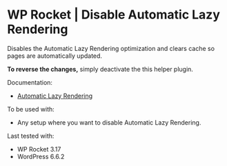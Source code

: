 # WP Rocket | Disable Automatic Lazy Rendering

Disables the Automatic Lazy Rendering optimization and clears cache so pages are automatically updated.

**To reverse the changes,** simply deactivate the this helper plugin. 

Documentation:
* [Automatic Lazy Rendering](https://docs.wp-rocket.me/article/1835-automatic-lazy-rendering)

To be used with:
* Any setup where you want to disable Automatic Lazy Rendering.

Last tested with:
* WP Rocket 3.17
* WordPress 6.6.2



